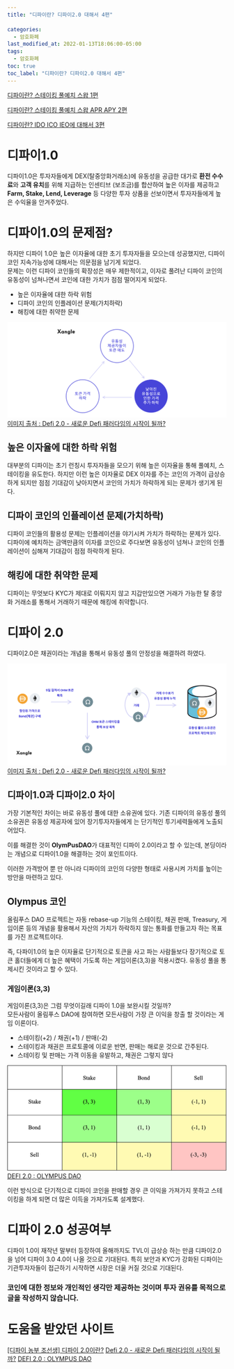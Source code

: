 ```yaml
---
title: "디파이란? 디파이2.0 대해서 4편"

categories:
  - 암호화폐
last_modified_at: 2022-01-13T18:06:00-05:00
tags:
  - 암호화폐
toc: true
toc_label: "디파이란? 디파이2.0 대해서 4편"
---
```


[디파이란? 스테이킹 풀예치 스왑 1편](https://drhot552.github.io/%EC%95%94%ED%98%B8%ED%99%94%ED%8F%90/%EB%94%94%ED%8C%8C%EC%9D%B4%EB%9E%80-%ED%83%88%EC%A4%91%EC%95%99%ED%99%94%EA%B1%B0%EB%9E%98%EC%86%8C-DEX-1%ED%8E%B8/#)<br>

[디파이란? 스테이킹 풀예치 스왑 APR APY 2편](https://drhot552.github.io/%EC%95%94%ED%98%B8%ED%99%94%ED%8F%90/%EB%94%94%ED%8C%8C%EC%9D%B4%EB%9E%80-%EC%8A%A4%ED%85%8C%EC%9D%B4%ED%82%B9-%ED%92%80%EC%98%88%EC%B9%98-%EC%8A%A4%EC%99%91-2%ED%8E%B8/)<br>

[디파이란? IDO ICO IEO에 대해서 3편](https://drhot552.github.io/%EC%95%94%ED%98%B8%ED%99%94%ED%8F%90/%EB%94%94%ED%8C%8C%EC%9D%B4%EB%9E%80-IDO-ICO-IEO%EC%97%90-%EB%8C%80%ED%95%B4%EC%84%9C-3%ED%8E%B8/)<br>


# 디파이1.0
디파이1.0은 투자자들에게 DEX(탈중앙화거래소)에 유동성을 공급한 대가로 **환전 수수료**와 **고객 유치**를 위해 지급하는 인센티브 (보조금)를 합산하여 높은 이자를 제공하고 **Farm, Stake, Lend, Leverage** 등 다양한 투자 상품을 선보이면서 투자자들에게 높은 수익율을 안겨주었다.<br>

# 디파이1.0의 문제점?
하지만 디파이 1.0은 높은 이자율에 대한 초기 투자자들을 모으는데 성공했지만, 디파이코인 지속가능성에 대해서는 의문점을 남기게 되었다.<br>
문제는 이런 디파이 코인들의 확장성은 매우 제한적이고, 이자로 풀려난 디파이 코인의 유동성이 넘쳐나면서 코인에 대한 가치가 점점 떨어지게 되었다. 

- 높은 이자율에 대한 하락 위험
- 디파이 코인의 인플레이션 문제(가치하락)
- 해킹에 대한 취약한 문제

![Image Alt 텍스트](/assets/img/crypto/defi1.0.png) <br>
[이미지 출처 : Defi 2.0 - 새로운 Defi 패러다임의 시작이 될까?](https://xangle.io/research/618a0c60e2b2029f14efad88)

## 높은 이자율에 대한 하락 위험
대부분의 디파이는 초기 런칭시 투자자들을 모으기 위해 높은 이자율을 통해 풀예치, 스테이킹을 유도한다. 하지만 이런 높은 이자율로 DEX 이자를 주는 코인의 가격이 급상승 하게 되지만 점점 기대감이 낮아지면서 코인의 가치가 하락하게 되는 문제가 생기게 된다.

## 디파이 코인의 인플레이션 문제(가치하락)
디파이 코인들의 활용성 문제는 인플레이션을 야기시켜 가치가 하락하는 문제가 있다. 디파이에 예치하는 금액만큼의 이자를 코인으로 주다보면 유동성이 넘쳐나 코인의 인플레이션이 심해져 기대감이 점점 하락하게 된다.

## 해킹에 대한 취약한 문제 
디파이는 무엇보다 KYC가 제대로 이뤄지지 않고 지갑만있으면 거래가 가능한 탈 중앙화 거래소를 통해서 거래하기 때문에 해킹에 취약합니다.

# 디파이 2.0
디파이2.0은 채권이라는 개념을 통해서 유동성 풀의 안정성을 해결하려 하였다. <br>

![Image Alt 텍스트](/assets/img/crypto/defi2.0.png) <br>
[이미지 출처 : Defi 2.0 - 새로운 Defi 패러다임의 시작이 될까?](https://xangle.io/research/618a0c60e2b2029f14efad88)

## 디파이1.0과 디파이2.0 차이
가장 기본적인 차이는 바로 유동성 풀에 대한 소유권에 있다. 기존 디파이의 유동성 풀의 소유권은 유동성 제공자에 있어 장기투자자들에게 는 단기적인 투기세력들에게 노출되어있다. <br>

이를 해결한 것이 **OlymPusDAO**가 대표적인 디파이 2.0이라고 할 수 있는데, 본딩이라는 개념으로 디파이1.0을 해결하는 것이 포인트이다.<br>

이러한 가격방어 뿐 만 아니라 디파이의 코인의 다양한 형태로 사용시켜 가치를 높이는 방안을 마련하고 있다.


## Olympus 코인
올림푸스 DAO 프로젝트는 자동 rebase-up 기능의 스테이킹, 채권 판매, Treasury, 게임이론 등의 개념을 활용해서 자산의 가치가 하락하지 않는 통화를 만들고자 하는 목표를 가진 프로젝트이다.<br>

즉, 다파이1.0의 높은 이자율로 단기적으로 토큰을 사고 파는 사람들보다 장기적으로 토큰 홀더들에게 더 높은 혜택이 가도록 하는 게임이론(3,3)을 적용시켰다. 유동성 풀을 통제시킨 것이라고 할 수 있다.

### 게임이론(3,3)
게임이론(3,3)은 그럼 무엇이길래 디파이 1.0을 보완시킬 것일까?<br>
모든사람이 올림푸스 DAO에 참여하면 모든사람이 가장 큰 이익을 창출 할 것이라는 게임 이론이다. 

- 스테이킹(+2) / 채권(+1) / 판매(-2)
- 스테이킹과 채권은 프로토콜에 이로운 반면, 판매는 해로운 것으로 간주된다.
- 스테이킹 및 판매는 가격 이동을 유발하고, 채권은 그렇지 않다

![Image Alt 텍스트](/assets/img/crypto/olympus.png) <br>
[DEFI 2.0 : OLYMPUS DAO](https://cryptoturtles.substack.com/p/defi-20-olympus-dao)


이런 방식으로 단기적으로 디파이 코인을 판매할 경우 큰 이익을 가져가지 못하고 스테이킹을 하게 되면 더 많은 이득을 가져가도록 설계했다.


# 디파이 2.0 성공여부
디파이 1.0이 재작년 말부터 등장하여 올해까지도 TVL이 급상승 하는 만큼 디파이2.0을 넘어 디파이 3.0 4.0이 나올 것으로 기대된다. 특히 보안과 KYC가 강화된 디파이는 기관투자자들이 접근하기 시작하면 시장은 더울 커질 것으로 기대된다.<br>

### 코인에 대한 정보와 개인적인 생각만 제공하는 것이며 투자 권유를 목적으로 글을 작성하지 않습니다.

# 도움을 받았던 사이트
[[디파이 농부 조선생] 디파이 2.0이란?](https://www.bao-bab.co.kr/column_board/206304)
[Defi 2.0 - 새로운 Defi 패러다임의 시작이 될까?](https://xangle.io/research/618a0c60e2b2029f14efad88)
[DEFI 2.0 : OLYMPUS DAO](https://cryptoturtles.substack.com/p/defi-20-olympus-dao)
